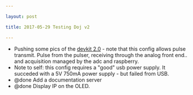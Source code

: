 ```yaml
---

layout: post

title: 2017-05-29 Testing Doj v2

---
```



-   Pushing some pics of the [devkit
    2.0](/include/devkit2.0/20170529_203924_notes.jpg) - note that this
    config allows pulse transmit. Pulse from the pulser, receiving
    through the analog front end.. and acquisition managed by the adc
    and raspberry.
-   Note to self: this config requires a "good" usb power supply. It
    succeded with a 5V 750mA power supply - but failed from USB.
-   @done Add a documentation server
-   @done Display IP on the OLED.

